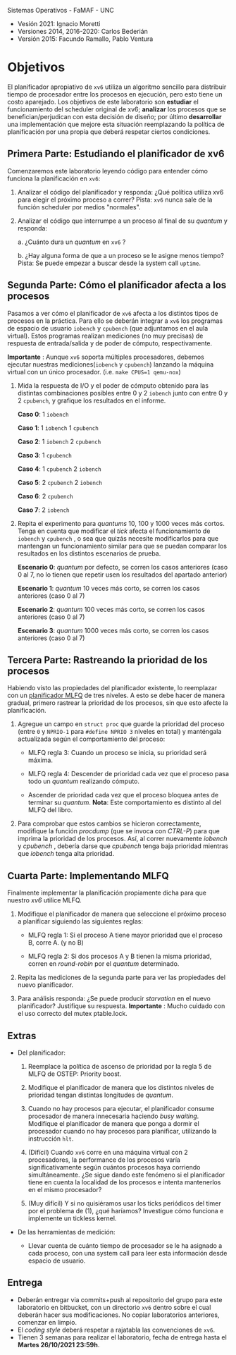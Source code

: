 Sistemas Operativos - FaMAF - UNC

* Vesión 2021: Ignacio Moretti
* Versiones 2014, 2016-2020: Carlos Bederián
* Versión 2015: Facundo Ramallo, Pablo Ventura

# Objetivos
El planificador apropiativo de `xv6` utiliza un algoritmo sencillo para distribuir tiempo de procesador entre los procesos en ejecución, pero esto tiene un costo
aparejado. Los objetivos de este laboratorio son **estudiar** el funcionamiento del scheduler original de xv6; **analizar** los procesos que se benefician/perjudican con esta
decisión de diseño; por último **desarrollar** una implementación que mejore esta situación reemplazando la política de planificación por una propia que deberá
respetar ciertos condiciones.

## Primera Parte: Estudiando el planificador de xv6

Comenzaremos este laboratorio leyendo código para entender cómo funciona la planificación en `xv6`:

1. Analizar el código del planificador y responda: ¿Qué política utiliza xv6 para elegir el próximo proceso a correr? Pista: `xv6` nunca sale de la función
scheduler por medios "normales".

2. Analizar el código que interrumpe a un proceso al final de su *quantum* y responda:

    a. ¿Cuánto dura un *quantum* en `xv6` ?

    b. ¿Hay alguna forma de que a un proceso se le asigne menos tiempo?
    Pista: Se puede empezar a buscar desde la system call `uptime`.

## Segunda Parte: Cómo el planificador afecta a los procesos

Pasamos a ver cómo el planificador de `xv6` afecta a los distintos tipos de procesos en la práctica. Para ello se deberán integrar a `xv6` los programas de espacio de usuario `iobench` y `cpubench` (que adjuntamos en el aula virtual). Estos programas realizan mediciones (no muy precisas) de respuesta de entrada/salida y de
poder de cómputo, respectivamente.

**Importante** : Aunque `xv6` soporta múltiples procesadores, debemos ejecutar nuestras mediciones(`iobench` y `cpubench`) lanzando la máquina virtual con un único procesador. (i.e. `make CPUS=1 qemu-nox`)

1. Mida la respuesta de I/O y el poder de cómputo obtenido para las distintas combinaciones posibles entre 0 y 2 `iobench` junto con entre 0 y 2 `cpubench`, y grafique los resultados en el informe.


    **Caso 0**: 1 `iobench`


    **Caso 1**: 1 `iobench` 1 `cpubench` 


    **Caso 2**: 1 `iobench` 2 `cpubench`


    **Caso 3**: 1 `cpubench`


    **Caso 4**: 1 `cpubench` 2 `iobench`


    **Caso 5**: 2 `cpubench` 2 `iobench`


    **Caso 6**: 2 `cpubench`
    

    **Caso 7**: 2 `iobench`

2. Repita el experimento para *quantums* 10, 100 y 1000 veces más cortos. Tenga en cuenta que modificar el *tick* afecta el funcionamiento de `iobench` y
`cpubench` , o sea que quizás necesite modificarlos para que mantengan un funcionamiento similar para que se puedan comparar los resultados en los
distintos escenarios de prueba.

    **Escenario 0**: *quantum* por defecto, se corren los casos anteriores (caso 0 al 7, no lo tienen que repetir usen los resultados del apartado anterior)

    **Escenario 1**: *quantum* 10 veces más corto, se corren los casos anteriores (caso 0 al 7)

    **Escenario 2**: *quantum* 100 veces más corto, se corren los casos anteriores (caso 0 al 7)

    **Escenario 3**: *quantum* 1000 veces más corto, se corren los casos anteriores (caso 0 al 7)

## Tercera Parte: Rastreando la prioridad de los procesos

Habiendo visto las propiedades del planificador existente, lo reemplazar con un [planificador MLFQ](http://pages.cs.wisc.edu/~remzi/OSTEP/cpu-sched-mlfq.pdf) de tres niveles. A esto se debe hacer de manera gradual, primero rastrear la prioridad de los procesos, sin que esto afecte la planificación.

1. Agregue un campo en `struct proc` que guarde la prioridad del proceso (entre `0` y `NPRIO-1` para `#define NPRIO 3` niveles en total) y manténgala
actualizada según el comportamiento del proceso:

    * MLFQ regla 3: Cuando un proceso se inicia, su prioridad será máxima.

    * MLFQ regla 4: Descender de prioridad cada vez que el proceso pasa todo un *quantum* realizando cómputo.

    * Ascender de prioridad cada vez que el proceso bloquea antes de terminar su *quantum*. **Nota**: Este comportamiento es distinto al del MLFQ del libro.

2. Para comprobar que estos cambios se hicieron correctamente, modifique la función *procdump* (que se invoca con *CTRL-P*) para que imprima la prioridad
de los procesos. Así, al correr nuevamente *iobench* y *cpubench* , debería darse que *cpubench* tenga baja prioridad mientras que *iobench* tenga alta prioridad.

## Cuarta Parte: Implementando MLFQ

Finalmente implementar la planificación propiamente dicha para que nuestro *xv6* utilice MLFQ.

1. Modifique el planificador de manera que seleccione el próximo proceso a planificar siguiendo las siguientes reglas:

    * MLFQ regla 1: Si el proceso A tiene mayor prioridad que el proceso B, corre A. (y no B)

    * MLFQ regla 2: Si dos procesos A y B tienen la misma prioridad, corren en *round-robin* por el *quantum* determinado.

2. Repita las mediciones de la segunda parte para ver las propiedades del nuevo planificador.

3. Para análisis responda: ¿Se puede producir *starvation* en el nuevo planificador? Justifique su respuesta.
**Importante** : Mucho cuidado con el uso correcto del mutex ptable.lock.


## Extras

* Del planificador:
    1. Reemplace la política de ascenso de prioridad por la regla 5 de MLFQ de OSTEP: Priority boost.

    2. Modifique el planificador de manera que los distintos niveles de prioridad tengan distintas longitudes de *quantum*.

    3. Cuando no hay procesos para ejecutar, el planificador consume procesador de manera innecesaria haciendo *busy waiting*. Modifique el planificador de manera que ponga a dormir el procesador cuando no hay procesos para planificar, utilizando la instrucción `hlt`.
    
    4. (Difícil) Cuando `xv6` corre en una máquina virtual con 2 procesadores, la performance de los procesos varía significativamente según cuántos procesos haya corriendo simultáneamente. ¿Se sigue dando este fenómeno si el planificador tiene en cuenta la localidad de los procesos e intenta
    mantenerlos en el mismo procesador?

    5. (Muy difícil) Y si no quisiéramos usar los ticks periódicos del timer por el problema de (1), ¿qué haríamos? Investigue cómo funciona e implemente un tickless kernel.

* De las herramientas de medición:

    * Llevar cuenta de cuánto tiempo de procesador se le ha asignado a cada proceso, con una system call para leer esta información desde espacio de usuario.

## Entrega

* Deberán entregar via commits+push al repositorio del grupo para este laboratorio en bitbucket, con un directorio `xv6` dentro sobre el cual deberán hacer sus modificaciones. No copiar laboratorios anteriores, comenzar en limpio.
* El *coding style* deberá respetar a rajatabla las convenciones de `xv6`.
* Tienen 3 semanas para realizar el laboratorio, fecha de entrega hasta el **Martes 26/10/2021 23:59h**.